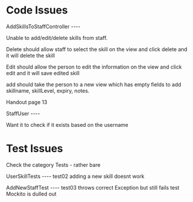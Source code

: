 # Code Issues 

AddSkillsToStaffController ----

Unable to add/edit/delete skills from staff. 

Delete should allow staff to select the skill on the view and click delete and it will delete the skill

Edit should allow the person to edit the information on the view and click edit and it will save edited skill

add should take the person to a new view which has empty fields to add skillname, skillLevel, expiry, notes.

Handout page 13 


StaffUser ---- 

Want it to check if it exists based on the username

# Test Issues 

Check the category Tests - rather bare 

UserSkillTests ---- 
test02 adding a new skill doesnt work 

AddNewStaffTest ---- 
test03 throws correct Exception but still fails test 
Mockito is dulled out 

